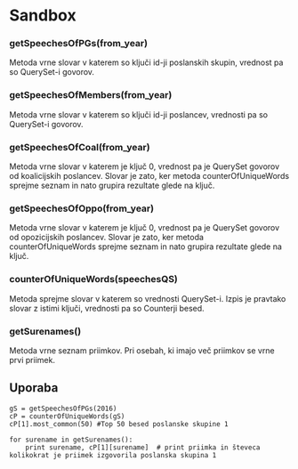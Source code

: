 # Sandbox


### getSpeechesOfPGs(from_year)
Metoda vrne slovar v katerem so ključi id-ji poslanskih skupin, vrednost pa so QuerySet-i govorov.
### getSpeechesOfMembers(from_year)
Metoda vrne slovar v katerem so ključi id-ji poslancev, vrednosti pa so QuerySet-i govorov.
### getSpeechesOfCoal(from_year)
Metoda vrne slovar v katerem je ključ 0, vrednost pa je QuerySet govorov od koalicijskih poslancev.
Slovar je zato, ker metoda counterOfUniqueWords sprejme seznam in nato grupira rezultate glede na ključ.
### getSpeechesOfOppo(from_year)
Metoda vrne slovar v katerem je ključ 0, vrednost pa je QuerySet govorov od opozicijskih poslancev.
Slovar je zato, ker metoda counterOfUniqueWords sprejme seznam in nato grupira rezultate glede na ključ.
### counterOfUniqueWords(speechesQS)
Metoda sprejme slovar v katerem so vrednosti QuerySet-i. Izpis je pravtako slovar z istimi ključi, vrednosti pa so Counterji besed.
### getSurenames()
Metoda vrne seznam priimkov. Pri osebah, ki imajo več priimkov se vrne prvi priimek.

## Uporaba
```
gS = getSpeechesOfPGs(2016)
cP = counterOfUniqueWords(gS)
cP[1].most_common(50) #Top 50 besed poslanske skupine 1

for surename in getSurenames():
    print surename, cP[1][surename]  # print priimka in števeca kolikokrat je priimek izgovorila poslanska skupina 1
```